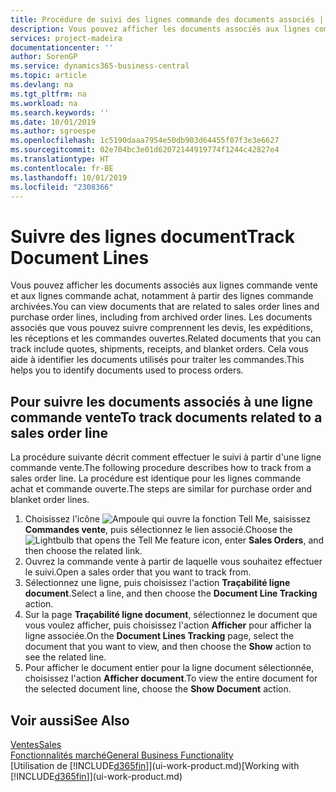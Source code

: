 ```yaml
---
title: Procédure de suivi des lignes commande des documents associés | Microsoft Docs
description: Vous pouvez afficher les documents associés aux lignes commande vente et aux lignes commande achat, notamment à partir des lignes commande archivées. Les documents associés que vous pouvez suivre comprennent les devis, les expéditions, les réceptions et les commandes ouvertes. Cela vous aide à identifier les documents utilisés pour traiter les commandes.
services: project-madeira
documentationcenter: ''
author: SorenGP
ms.service: dynamics365-business-central
ms.topic: article
ms.devlang: na
ms.tgt_pltfrm: na
ms.workload: na
ms.search.keywords: ''
ms.date: 10/01/2019
ms.author: sgroespe
ms.openlocfilehash: 1c5190daaa7954e50db903d64455f07f3e3e6627
ms.sourcegitcommit: 02e704bc3e01d62072144919774f1244c42827e4
ms.translationtype: HT
ms.contentlocale: fr-BE
ms.lasthandoff: 10/01/2019
ms.locfileid: "2308366"
---
```

# <a name="track-document-lines"></a><span data-ttu-id="da8b1-105">Suivre des lignes document</span><span class="sxs-lookup"><span data-stu-id="da8b1-105">Track Document Lines</span></span>
<span data-ttu-id="da8b1-106">Vous pouvez afficher les documents associés aux lignes commande vente et aux lignes commande achat, notamment à partir des lignes commande archivées.</span><span class="sxs-lookup"><span data-stu-id="da8b1-106">You can view documents that are related to sales order lines and purchase order lines, including from archived order lines.</span></span> <span data-ttu-id="da8b1-107">Les documents associés que vous pouvez suivre comprennent les devis, les expéditions, les réceptions et les commandes ouvertes.</span><span class="sxs-lookup"><span data-stu-id="da8b1-107">Related documents that you can track include quotes, shipments, receipts, and blanket orders.</span></span> <span data-ttu-id="da8b1-108">Cela vous aide à identifier les documents utilisés pour traiter les commandes.</span><span class="sxs-lookup"><span data-stu-id="da8b1-108">This helps you to identify documents used to process orders.</span></span>  

## <a name="to-track-documents-related-to-a-sales-order-line"></a><span data-ttu-id="da8b1-109">Pour suivre les documents associés à une ligne commande vente</span><span class="sxs-lookup"><span data-stu-id="da8b1-109">To track documents related to a sales order line</span></span>
<span data-ttu-id="da8b1-110">La procédure suivante décrit comment effectuer le suivi à partir d'une ligne commande vente.</span><span class="sxs-lookup"><span data-stu-id="da8b1-110">The following procedure describes how to track from a sales order line.</span></span> <span data-ttu-id="da8b1-111">La procédure est identique pour les lignes commande achat et commande ouverte.</span><span class="sxs-lookup"><span data-stu-id="da8b1-111">The steps are similar for purchase order and blanket order lines.</span></span>

1.  <span data-ttu-id="da8b1-112">Choisissez l'icône ![Ampoule qui ouvre la fonction Tell Me](media/ui-search/search_small.png "Dites-moi ce que vous voulez faire"), saisissez **Commandes vente**, puis sélectionnez le lien associé.</span><span class="sxs-lookup"><span data-stu-id="da8b1-112">Choose the ![Lightbulb that opens the Tell Me feature](media/ui-search/search_small.png "Tell me what you want to do") icon, enter **Sales Orders**, and then choose the related link.</span></span>  
2.  <span data-ttu-id="da8b1-113">Ouvrez la commande vente à partir de laquelle vous souhaitez effectuer le suivi.</span><span class="sxs-lookup"><span data-stu-id="da8b1-113">Open a sales order that you want to track from.</span></span>  
3.  <span data-ttu-id="da8b1-114">Sélectionnez une ligne, puis choisissez l'action **Traçabilité ligne document**.</span><span class="sxs-lookup"><span data-stu-id="da8b1-114">Select a line, and then choose the **Document Line Tracking** action.</span></span>
4. <span data-ttu-id="da8b1-115">Sur la page **Traçabilité ligne document**, sélectionnez le document que vous voulez afficher, puis choisissez l'action **Afficher** pour afficher la ligne associée.</span><span class="sxs-lookup"><span data-stu-id="da8b1-115">On the **Document Lines Tracking** page, select the document that you want to view, and then choose the **Show** action to see the related line.</span></span>
5. <span data-ttu-id="da8b1-116">Pour afficher le document entier pour la ligne document sélectionnée, choisissez l'action **Afficher document**.</span><span class="sxs-lookup"><span data-stu-id="da8b1-116">To view the entire document for the selected document line, choose the **Show Document** action.</span></span>

## <a name="see-also"></a><span data-ttu-id="da8b1-117">Voir aussi</span><span class="sxs-lookup"><span data-stu-id="da8b1-117">See Also</span></span>
[<span data-ttu-id="da8b1-118">Ventes</span><span class="sxs-lookup"><span data-stu-id="da8b1-118">Sales</span></span>](sales-manage-sales.md)  
[<span data-ttu-id="da8b1-119">Fonctionnalités marché</span><span class="sxs-lookup"><span data-stu-id="da8b1-119">General Business Functionality</span></span>](ui-across-business-areas.md)  
<span data-ttu-id="da8b1-120">[Utilisation de [!INCLUDE[d365fin](includes/d365fin_md.md)]](ui-work-product.md)</span><span class="sxs-lookup"><span data-stu-id="da8b1-120">[Working with [!INCLUDE[d365fin](includes/d365fin_md.md)]](ui-work-product.md)</span></span>
